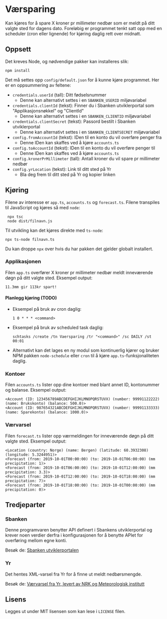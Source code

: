 # Værsparing

Kan kjøres for å spare X kroner pr millimeter nedbør som er meldt på ditt valgte sted for dagens dato. Foreløbig er programmet tenkt satt opp med en scheduler (cron eller lignende) for kjøring daglig rett over midnatt.

## Oppsett

Det kreves Node, og nødvendige pakker kan installeres slik:

    npm install

Det må settes opp `config/default.json` for å kunne kjøre programmet. Her er en oppsummering av feltene:

- `credentials.userId` (tall): Ditt fødselsnummer
  - Denne kan alternativt settes i en `SBANKEN_USERID` miljøvariabel
- `credentials.clientId` (tekst): Finner du i Sbanken utviklerportal som "Applikasjonsnøkkel" og "ClientId"
  - Denne kan alternativt settes i en `SBANKEN_CLIENTID` miljøvariabel
- `credentials.clientSecret` (tekst): Passord bestilt i Sbanken utviklerportal
  - Denne kan alternativt settes i en `SBANKEN_CLIENTSECRET` miljøvariabel
- `config.fromAccountId` (tekst): IDen til en konto du vil overføre penger fra
  - Denne IDen kan skaffes ved å kjøre `accounts.ts`
- `config.toAccountId` (tekst): IDen til en konto du vil overføre penger til
  - Denne IDen kan skaffes ved å kjøre `accounts.ts`
- `config.kronerPrMillimeter` (tall): Antall kroner du vil spare pr millimeter nedbør
- `config.yrLocation` (tekst): Link til ditt sted på Yr
  - Bla deg frem til ditt sted på Yr og kopier linken

## Kjøring

Filene av interesse er `app.ts`, `accounts.ts` og `forecast.ts`. Filene transpiles til JavaScript og kjøres så med `node`:

     npx tsc
     node dist/filnavn.js

Til utvikling kan det kjøres direkte med `ts-node`:

    npx ts-node filnavn.ts

Du kan droppe `npx` over hvis du har pakken det gjelder globalt installert.

### Applikasjonen

Filen `app.ts` overfører X kroner pr millimeter nedbør meldt inneværende døgn på ditt valgte sted. Eksempel output:

    11.3mm gir 113kr spart!

#### Planlegg kjøring (TODO)

- Eksempel på bruk av cron daglig:

      1 0 * * * <command>

- Eksempel på bruk av scheduled task daglig:

      schtasks /create /tn Vaersparing /tr "<command>" /sc DAILY /st 00:01

- Alternativt kan det lages en ny modul som kontinuerlig kjører og bruker NPM pakken `node-schedule` eller `cron` til å kjøre `app.ts`-funksjonaliteten daglig.

### Kontoer

Filen `accounts.ts` lister opp dine kontoer med blant annet ID, kontonummer og balanse. Eksempel output:

    <Account (ID: 123456789ABCDEFGHIJKLMNOPQRSTUVX) (number: 99991122222) (name: Brukskonto) (balance: 500.0)>
    <Account (ID: 987654321ABCDEFGHIJKLMNOPQRSTUVX) (number: 99991133333) (name: Sparekonto) (balance: 1000.0)>

### Værvarsel

Filen `forecast.ts` lister opp værmeldingen for inneværende døgn på ditt valgte sted. Eksempel output:

    <Location (country: Norge) (name: Bergen) (latitude: 60.3932308) (longitude: 5.3244951)>
    <Forecast (from: 2019-10-01T00:00:00) (to: 2019-10-01T06:00:00) (mm precipitation: 1)>
    <Forecast (from: 2019-10-01T06:00:00) (to: 2019-10-01T12:00:00) (mm precipitation: 3.3)>
    <Forecast (from: 2019-10-01T12:00:00) (to: 2019-10-01T18:00:00) (mm precipitation: 7)>
    <Forecast (from: 2019-10-01T18:00:00) (to: 2019-10-01T00:00:00) (mm precipitation: 0)>

## Tredjeparter

### Sbanken

Denne programvaren benytter API definert i Sbankens utviklerportal og krever noen verdier derfra i konfigurasjonen for å benytte APIet for overføring mellom egne konti.

Besøk de: [Sbanken utviklerportalen](https://sbanken.no/bruke/utviklerportalen/)

### Yr

Det hentes XML-varsel fra Yr for å finne ut meldt nedbørsmengde.

Besøk de: [Værvarsel fra Yr, levert av NRK og Meteorologisk institutt](https://www.yr.no/)

## Lisens

Legges ut under MIT lisensen som kan lese i `LICENSE` filen.
